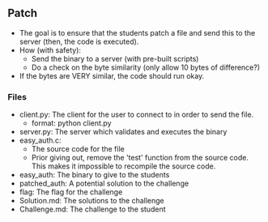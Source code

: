 ## Patch 
- The goal is to ensure that the students patch a file and send this to the server (then, the code is executed).
- How (with safety): 
	- Send the binary to a server (with pre-built scripts) 
	- Do a check on the byte similarity (only allow 10 bytes of difference?) 
- If the bytes are VERY similar, the code should run okay.

### Files 
- client.py: The client for the user to connect to in order to send the file.
	- format: python client.py <IP> <PORT> <FILENAME>
- server.py: The server which validates and executes the binary 
- easy_auth.c: 
	- The source code for the file
	- Prior giving out, remove the 'test' function from the source code. This makes it impossible to recompile the source code.
- easy_auth: The binary to give to the students 
- patched_auth: A potential solution to the challenge
- flag: The flag for the challenge
- Solution.md: The solutions to the challenge 
- Challenge.md: The challenge to the student

